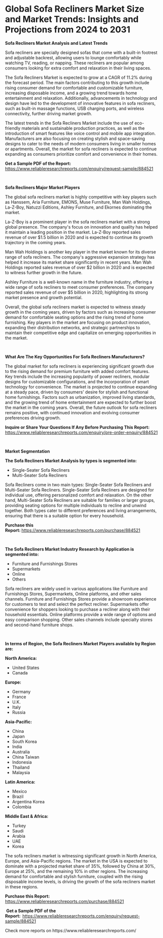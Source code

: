 <p><h1>Global Sofa Recliners Market Size and Market Trends: Insights and Projections from 2024 to 2031</h1></p><p><strong>Sofa Recliners Market Analysis and Latest Trends</strong></p>
<p><p>Sofa recliners are specially designed sofas that come with a built-in footrest and adjustable backrest, allowing users to lounge comfortably while watching TV, reading, or napping. These recliners are popular among consumers looking for extra comfort and relaxation in their living spaces.</p><p>The Sofa Recliners Market is expected to grow at a CAGR of 11.2% during the forecast period. The main factors contributing to this growth include rising consumer demand for comfortable and customizable furniture, increasing disposable income, and a growing trend towards home entertainment and relaxation. Additionally, advancements in technology and design have led to the development of innovative features in sofa recliners, such as built-in massage functions, USB charging ports, and wireless connectivity, further driving market growth.</p><p>The latest trends in the Sofa Recliners Market include the use of eco-friendly materials and sustainable production practices, as well as the introduction of smart features like voice control and mobile app integration. Manufacturers are also focusing on creating stylish and space-saving designs to cater to the needs of modern consumers living in smaller homes or apartments. Overall, the market for sofa recliners is expected to continue expanding as consumers prioritize comfort and convenience in their homes.</p></p>
<p><strong>Get a Sample PDF of the Report:&nbsp;</strong> <a href="https://www.reliableresearchreports.com/enquiry/request-sample/884521">https://www.reliableresearchreports.com/enquiry/request-sample/884521</a></p>
<p>&nbsp;</p>
<p><strong>Sofa Recliners Major Market Players</strong></p>
<p><p>The global sofa recliners market is highly competitive with key players such as Hanssem, Aria Furniture, EMONS, Muse Furniture, Man Wah Holdings, La-Z-Boy, Natuzzi Editions, Ashley Furniture, and Ekornes dominating the market.</p><p>La-Z-Boy is a prominent player in the sofa recliners market with a strong global presence. The company's focus on innovation and quality has helped it maintain a leading position in the market. La-Z-Boy reported sales revenue of over $1.5 billion in 2020 and is expected to continue its growth trajectory in the coming years.</p><p>Man Wah Holdings is another key player in the market known for its diverse range of sofa recliners. The company's aggressive expansion strategy has helped it increase its market share significantly in recent years. Man Wah Holdings reported sales revenue of over $2 billion in 2020 and is expected to witness further growth in the future.</p><p>Ashley Furniture is a well-known name in the furniture industry, offering a wide range of sofa recliners to meet consumer preferences. The company reported sales revenue of over $5 billion in 2020, highlighting its strong market presence and growth potential.</p><p>Overall, the global sofa recliners market is expected to witness steady growth in the coming years, driven by factors such as increasing consumer demand for comfortable seating options and the rising trend of home furnishing. Key players in the market are focusing on product innovation, expanding their distribution networks, and strategic partnerships to maintain their competitive edge and capitalize on emerging opportunities in the market.</p></p>
<p>&nbsp;</p>
<p><strong>What Are The Key Opportunities For Sofa Recliners Manufacturers?</strong></p>
<p><p>The global market for sofa recliners is experiencing significant growth due to the rising demand for premium furniture with added comfort features. Key trends include the increasing popularity of power recliners, modular designs for customizable configurations, and the incorporation of smart technology for convenience. The market is projected to continue expanding at a steady pace, driven by consumers' desire for stylish and functional home furnishings. Factors such as urbanization, improved living standards, and the growing trend of home entertainment are expected to further boost the market in the coming years. Overall, the future outlook for sofa recliners remains positive, with continued innovation and evolving consumer preferences driving growth.</p></p>
<p><strong>Inquire or Share Your Questions If Any Before Purchasing This Report:</strong> <a href="https://www.reliableresearchreports.com/enquiry/pre-order-enquiry/884521">https://www.reliableresearchreports.com/enquiry/pre-order-enquiry/884521</a></p>
<p>&nbsp;</p>
<p><strong>Market Segmentation</strong></p>
<p><strong>The Sofa Recliners Market Analysis by types is segmented into:</strong></p>
<p><ul><li>Single-Seater Sofa Recliners</li><li>Multi-Seater Sofa Recliners</li></ul></p>
<p><p>Sofa Recliners come in two main types: Single-Seater Sofa Recliners and Multi-Seater Sofa Recliners. Single-Seater Sofa Recliners are designed for individual use, offering personalized comfort and relaxation. On the other hand, Multi-Seater Sofa Recliners are suitable for families or larger groups, providing seating options for multiple individuals to recline and unwind together. Both types cater to different preferences and living arrangements, ensuring that there is a suitable option for every household.</p></p>
<p><strong>Purchase this Report:&nbsp;</strong><a href="https://www.reliableresearchreports.com/purchase/884521">https://www.reliableresearchreports.com/purchase/884521</a></p>
<p>&nbsp;</p>
<p><strong>The Sofa Recliners Market Industry Research by Application is segmented into:</strong></p>
<p><ul><li>Furniture and Furnishings Stores</li><li>Supermarkets</li><li>Online</li><li>Others</li></ul></p>
<p><p>Sofa recliners are widely used in various applications like Furniture and Furnishings Stores, Supermarkets, Online platforms, and other sales channels. Furniture and Furnishings Stores provide a showroom experience for customers to test and select the perfect recliner. Supermarkets offer convenience for shoppers looking to purchase a recliner along with their household essentials. Online platforms provide a wide range of options and easy comparison shopping. Other sales channels include specialty stores and second-hand furniture shops.</p></p>
<p>&nbsp;</p>
<p><strong>In terms of Region, the Sofa Recliners Market Players available by Region are:</strong></p>
<p>
    <p> <strong> North America: </strong>
        <ul>
            <li>United States</li>
            <li>Canada</li>
        </ul>
        </p> 
    <p> <strong> Europe: </strong>
        <ul>
            <li>Germany</li>
            <li>France</li>
            <li>U.K.</li>
            <li>Italy</li>
            <li>Russia</li>
        </ul>
        </p> 
    <p> <strong> Asia-Pacific: </strong>
        <ul>
            <li>China</li>
            <li>Japan</li>
            <li>South Korea</li>
            <li>India</li>
            <li>Australia</li>
            <li>China Taiwan</li>
            <li>Indonesia</li>
            <li>Thailand</li>
            <li>Malaysia</li>
        </ul>
        </p> 
    <p> <strong> Latin America: </strong>
        <ul>
            <li>Mexico</li>
            <li>Brazil</li>
            <li>Argentina Korea</li>
            <li>Colombia</li>
        </ul>
        </p> 
    <p> <strong> Middle East & Africa: </strong>
        <ul>
            <li>Turkey</li>
            <li>Saudi</li>
            <li>Arabia</li>
            <li>UAE</li>
            <li>Korea</li>
        </ul>
    </p>
    </p>
<p><p>The sofa recliners market is witnessing significant growth in North America, Europe, and Asia-Pacific regions. The market in the USA is expected to dominate with a projected market share of 35%, followed by China at 30%, Europe at 25%, and the remaining 10% in other regions. The increasing demand for comfortable and stylish furniture, coupled with the rising disposable income levels, is driving the growth of the sofa recliners market in these regions.</p></p>
<p><strong>Purchase this Report: </strong><a href="https://www.reliableresearchreports.com/purchase/884521">https://www.reliableresearchreports.com/purchase/884521</a></p>
<p>&nbsp;<strong>Get a Sample PDF of the Report:&nbsp;&nbsp;</strong><a href="https://www.reliableresearchreports.com/enquiry/request-sample/884521">https://www.reliableresearchreports.com/enquiry/request-sample/884521</a></p>
<p><strong></strong></p>
<p>Check more reports on https://www.reliableresearchreports.com/</p>